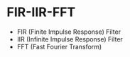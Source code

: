 # FIR-IIR-FFT
* FIR (Finite Impulse Response) Filter
* IIR (Infinite Impulse Response) Filter
* FFT (Fast Fourier Transform)
